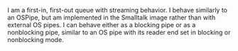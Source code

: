 I am a first-in, first-out queue with streaming behavior. I behave similarly to an OSPipe,
but am implemented in the Smalltalk image rather than with external OS pipes. I can
behave either as a blocking pipe or as a nonblocking pipe, similar to an OS pipe with
its reader end set in blocking or nonblocking mode.